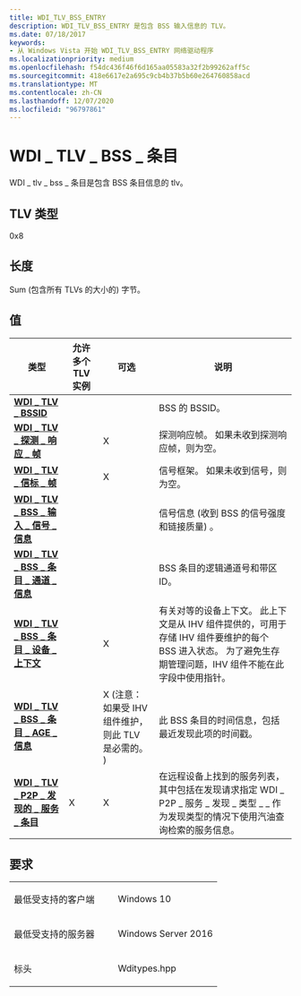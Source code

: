 ```yaml
---
title: WDI_TLV_BSS_ENTRY
description: WDI_TLV_BSS_ENTRY 是包含 BSS 输入信息的 TLV。
ms.date: 07/18/2017
keywords:
- 从 Windows Vista 开始 WDI_TLV_BSS_ENTRY 网络驱动程序
ms.localizationpriority: medium
ms.openlocfilehash: f54dc436f46f6d165aa05583a32f2b99262aff5c
ms.sourcegitcommit: 418e6617e2a695c9cb4b37b5b60e264760858acd
ms.translationtype: MT
ms.contentlocale: zh-CN
ms.lasthandoff: 12/07/2020
ms.locfileid: "96797861"
---
```

# <a name="wdi_tlv_bss_entry"></a>WDI \_ TLV \_ BSS \_ 条目


WDI \_ tlv \_ bss \_ 条目是包含 BSS 条目信息的 tlv。

## <a name="tlv-type"></a>TLV 类型


0x8

## <a name="length"></a>长度


Sum (包含所有 TLVs 的大小的) 字节。

## <a name="values"></a>值


| 类型                                                                                      | 允许多个 TLV 实例 | 可选                                                                            | 说明                                                                                                                                                                                                                                                       |
|-------------------------------------------------------------------------------------------|--------------------------------|-------------------------------------------------------------------------------------|-------------------------------------------------------------------------------------------------------------------------------------------------------------------------------------------------------------------------------------------------------------------|
| [**WDI \_ TLV \_ BSSID**](wdi-tlv-bssid.md)                                                  |                                |                                                                                     | BSS 的 BSSID。                                                                                                                                                                                                                                             |
| [**WDI \_ TLV \_ 探测 \_ 响应 \_ 帧**](wdi-tlv-probe-response-frame.md)                  |                                | X                                                                                   | 探测响应帧。 如果未收到探测响应帧，则为空。                                                                                                                                                                            |
| [**WDI \_ TLV \_ 信标 \_ 帧**](wdi-tlv-beacon-frame.md)                                   |                                | X                                                                                   | 信号框架。 如果未收到信号，则为空。                                                                                                                                                                                                  |
| [**WDI \_ TLV \_ BSS \_ 输入 \_ 信号 \_ 信息**](wdi-tlv-bss-entry-signal-info.md)               |                                |                                                                                     | 信号信息 (收到 BSS 的信号强度和链接质量) 。                                                                                                                                                                                    |
| [**WDI \_ TLV \_ BSS \_ 条目 \_ 通道 \_ 信息**](wdi-tlv-bss-entry-channel-info.md)             |                                |                                                                                     | BSS 条目的逻辑通道号和带区 ID。                                                                                                                                                                                                         |
| [**WDI \_ TLV \_ BSS \_ 条目 \_ 设备 \_ 上下文**](wdi-tlv-bss-entry-device-context.md)         |                                | X                                                                                   | 有关对等的设备上下文。 此上下文是从 IHV 组件提供的，可用于存储 IHV 组件要维护的每个 BSS 进入状态。 为了避免生存期管理问题，IHV 组件不能在此字段中使用指针。 |
| [**WDI \_ TLV \_ BSS \_ 条目 \_ AGE \_ 信息**](wdi-tlv-bss-entry-age-info.md)                     |                                | X (注意：如果受 IHV 组件维护，则此 TLV 是必需的。 )  | 此 BSS 条目的时间信息，包括最近发现此项的时间戳。                                                                                                                                                  |
| [**WDI \_ TLV \_ P2P \_ 发现的 \_ 服务 \_ 条目**](wdi-tlv-p2p-discovered-service-entry.md) | X                              | X                                                                                   | 在远程设备上找到的服务列表，其中包括在发现请求指定 WDI \_ P2P \_ 服务 \_ 发现 \_ 类型 \_ \_ 作为发现类型的情况下使用汽油查询检索的服务信息。                                  |

 

<a name="requirements"></a>要求
------------

<table>
<colgroup>
<col width="50%" />
<col width="50%" />
</colgroup>
<tbody>
<tr class="odd">
<td><p>最低受支持的客户端</p></td>
<td><p>Windows 10</p></td>
</tr>
<tr class="even">
<td><p>最低受支持的服务器</p></td>
<td><p>Windows Server 2016</p></td>
</tr>
<tr class="odd">
<td><p>标头</p></td>
<td>Wditypes.hpp</td>
</tr>
</tbody>
</table>

 

 




